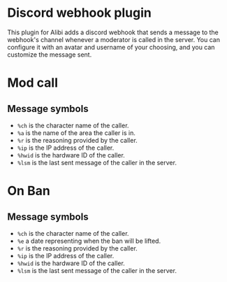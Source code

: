 # Discord webhook plugin
This plugin for Alibi adds a discord webhook that sends a message to the webhook's channel whenever a moderator is called in the server. You can configure it with an avatar and username of your choosing, and you can customize the message sent.

# Mod call
## Message symbols

- `%ch` is the character name of the caller.
- `%a` is the name of the area the caller is in.
- `%r` is the reasoning provided by the caller.
- `%ip` is the IP address of the caller.
- `%hwid` is the hardware ID of the caller.
- `%lsm` is the last sent message of the caller in the server.

# On Ban
## Message symbols

- `%ch` is the character name of the caller.
- `%e` a date representing when the ban will be lifted.
- `%r` is the reasoning provided by the caller.
- `%ip` is the IP address of the caller.
- `%hwid` is the hardware ID of the caller.
- `%lsm` is the last sent message of the caller in the server.
